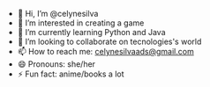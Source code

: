 - 👋 Hi, I’m @celynesilva
- 👀 I’m interested in creating a game
- 🌱 I’m currently learning Python and Java
- 💞️ I’m looking to collaborate on tecnologies's world
- 📫 How to reach me: celynesilvaads@gmail.com
- 😄 Pronouns: she/her
- ⚡ Fun fact: anime/books a lot

<!---
celynesilva/celynesilva is a ✨ special ✨ repository because its `README.md` (this file) appears on your GitHub profile.
You can click the Preview link to take a look at your changes.
--->
